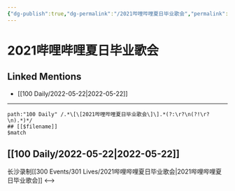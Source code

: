 ```yaml
---
{"dg-publish":true,"dg-permalink":"/2021哔哩哔哩夏日毕业歌会","permalink":"/2021哔哩哔哩夏日毕业歌会/","created":"2022-12-04T17:07:55.000+08:00","updated":"2023-01-04T13:26:52.004+08:00"}
---
```


# 2021哔哩哔哩夏日毕业歌会

## Linked Mentions
- [[100 Daily/2022-05-22\|2022-05-22]]


---

```expander
path:"100 Daily" /.*\[\[2021哔哩哔哩夏日毕业歌会\]\].*(?:\r?\n(?!\r?\n).*)*/
## [[$filename]]
$match
```
## [[100 Daily/2022-05-22\|2022-05-22]]
长沙录制[[300 Events/301 Lives/2021哔哩哔哩夏日毕业歌会\|2021哔哩哔哩夏日毕业歌会]]
<-->
